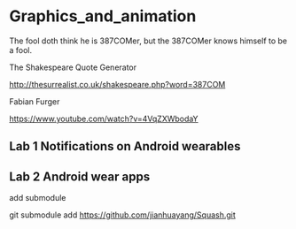 # Graphics_and_animation

The fool doth think he is 387COMer, but the 387COMer knows himself to be a fool.

The Shakespeare Quote Generator

http://thesurrealist.co.uk/shakespeare.php?word=387COM


Fabian Furger

https://www.youtube.com/watch?v=4VqZXWbodaY

## Lab 1 Notifications on Android wearables

## Lab 2 Android wear apps

add submodule

git submodule add https://github.com/jianhuayang/Squash.git

